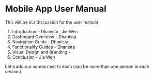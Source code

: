# Mobile App User Manual 

This will be our discussion for the user manual 

1. Introduction - Dhanista , Jie Wen
2. Dashboard Overview - Dhanista 
3. Navigation Guide - Dhanista 
4. Functionality Guides - Dhanista 
5. Visual Design and Branding - 
6. Conclusion - Jie Wen

Let's add our names next to each (can be more than one person in each section)    
